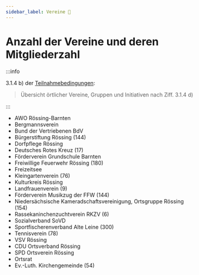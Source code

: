 ```yaml
---
sidebar_label: Vereine 🚧
---
```


# Anzahl der Vereine und deren Mitgliederzahl

:::info

3.1.4 b) der [Teilnahmebedingungen](/teilnahmebedingungen.pdf):

> Übersicht örtlicher Vereine, Gruppen und Initiativen nach Ziff. 3.1.4 d)

:::

- AWO Rössing-Barnten
- Bergmannsverein
- Bund der Vertriebenen BdV
- Bürgerstiftung Rössing (144)
- Dorfpflege Rössing
- Deutsches Rotes Kreuz (17)
- Förderverein Grundschule Barnten
- Freiwillige Feuerwehr Rössing (180)
- Freizeitsee
- Kleingartenverein (76)
- Kulturkreis Rössing
- Landfrauenverein (9)
- Förderverein Musikzug der FFW (144)
- Niedersächsische Kameradschaftsvereinigung, Ortsgruppe Rössing (154)
- Rassekaninchenzuchtverein RKZV (6)
- Sozialverband SoVD
- Sportfischerenverband Alte Leine (300)
- Tennisverein (78)
- VSV Rössing
- CDU Ortsverband Rössing
- SPD Ortsverein Rössing
- Ortsrat
- Ev.-Luth. Kirchengemeinde (54)